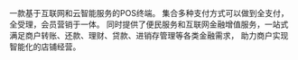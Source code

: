 一款基于互联网和云智能服务的POS终端。 集合多种支付方式可以做到全支付，全受理，会员营销于一体。 同时提供了便民服务和互联网金融增值服务，一站式满足商户转账、还款、理财、贷款、进销存管理等各类金融需求， 助力商户实现智能化的店铺经营。